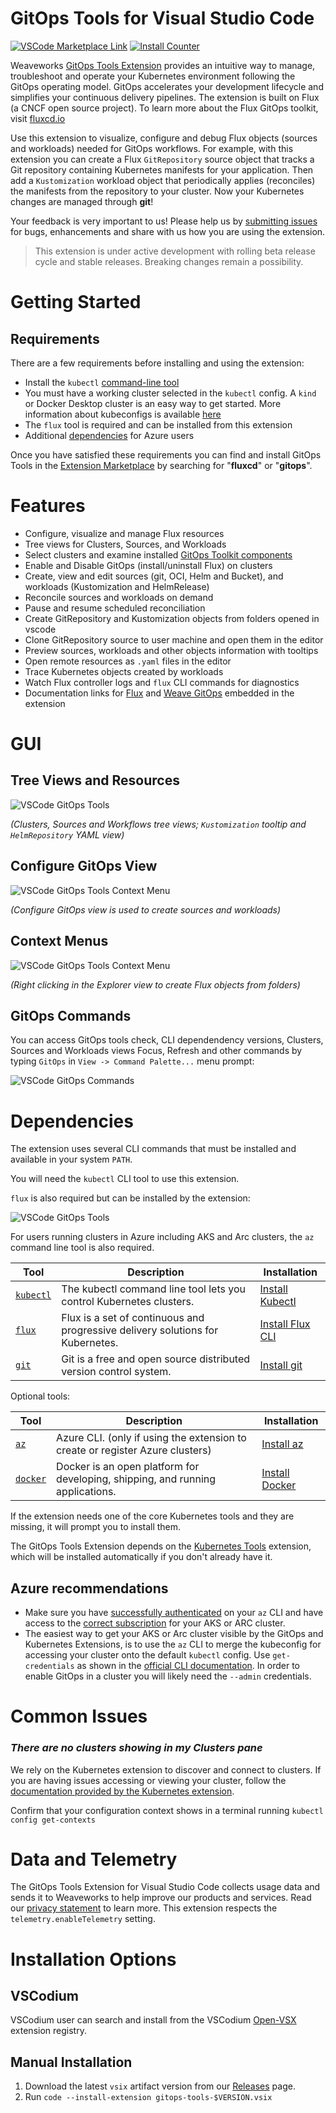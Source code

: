 # GitOps Tools for Visual Studio Code

[![VSCode Marketplace Link](https://vsmarketplacebadges.dev/version-short/weaveworks.vscode-gitops-tools.png)](https://marketplace.visualstudio.com/items?itemName=Weaveworks.vscode-gitops-tools)
[![Install Counter](https://vsmarketplacebadges.dev/installs/weaveworks.vscode-gitops-tools.png)](https://marketplace.visualstudio.com/items?itemName=Weaveworks.vscode-gitops-tools)

Weaveworks [GitOps Tools Extension](https://marketplace.visualstudio.com/items?itemName=Weaveworks.vscode-gitops-tools) provides an intuitive way to manage, troubleshoot and operate your Kubernetes environment following the GitOps operating model. GitOps accelerates your development lifecycle and simplifies your continuous delivery pipelines. The extension is built on Flux (a CNCF open source project). To learn more about the Flux GitOps toolkit, visit [fluxcd.io]

Use this extension to visualize, configure and debug Flux objects (sources and workloads) needed for GitOps workflows. For example, with this extension you can create a Flux `GitRepository` source object that tracks a Git repository containing Kubernetes manifests for your application. Then add a `Kustomization` workload object that periodically applies (reconciles) the manifests from the repository to your cluster. Now your Kubernetes changes are managed through **git**!


Your feedback is very important to us! Please help us by [submitting issues](https://github.com/weaveworks/vscode-gitops-tools/issues) for bugs, enhancements and share with us how you are using the extension.


> This extension is under active development with rolling beta release cycle and stable releases. Breaking changes remain a possibility.



# Getting Started

## Requirements

There are a few requirements before installing and using the extension:
- Install the `kubectl` [command-line tool](https://kubernetes.io/docs/tasks/tools/)
- You must have a working cluster selected in the `kubectl` config. A `kind` or Docker Desktop cluster is an easy way to get started. More information about kubeconfigs is available [here](https://github.com/vscode-kubernetes-tools/vscode-kubernetes-tools#working-with-kubeconfigs)
- The `flux` tool is required and can be installed from this extension
- Additional [dependencies](#dependencies) for Azure users

Once you have satisfied these requirements you can find and install GitOps Tools in the [Extension Marketplace](https://marketplace.visualstudio.com/items?itemName=Weaveworks.vscode-gitops-tools) by searching for "**fluxcd**" or "**gitops**".




# Features
- Configure, visualize and manage Flux resources
- Tree views for Clusters, Sources, and Workloads
- Select clusters and examine installed [GitOps Toolkit components](https://fluxcd.io/docs/components/)
- Enable and Disable GitOps (install/uninstall Flux) on clusters
- Create, view and edit sources (git, OCI, Helm and Bucket), and workloads (Kustomization and HelmRelease)
- Reconcile sources and workloads on demand
- Pause and resume scheduled reconciliation
- Create GitRepository and Kustomization objects from folders opened in vscode
- Clone GitRepository source to user machine and open them in the editor
- Preview sources, workloads and other objects information with tooltips
- Open remote resources as `.yaml` files in the editor
- Trace Kubernetes objects created by workloads
- Watch Flux controller logs and `flux` CLI commands for diagnostics
- Documentation links for [Flux](https://fluxcd.io/docs) and [Weave GitOps](https://docs.gitops.weave.works/docs/intro/) embedded in the extension


# GUI

## Tree Views and Resources

![VSCode GitOps Tools](docs/images/vscode-gitops-tools.png)

_(Clusters, Sources and Workflows tree views; `Kustomization` tooltip and `HelmRepository` YAML view)_


## Configure GitOps View

![VSCode GitOps Tools Context Menu](docs/images/vscode-configure-gitops.png)

_(Configure GitOps view is used to create sources and workloads)_

## Context Menus

![VSCode GitOps Tools Context Menu](docs/images/vscode-context-menu.png)

_(Right clicking in the Explorer view to create Flux objects from folders)_


## GitOps Commands

You can access GitOps tools check, CLI dependendency versions, Clusters, Sources and Workloads views Focus, Refresh and other commands by typing `GitOps` in `View -> Command Palette...` menu prompt:

![VSCode GitOps Commands](docs/images/vscode-gitops-commands.png)


# Dependencies

The extension uses several CLI commands that must be installed and available in your system `PATH`.

You will need the `kubectl` CLI tool to use this extension.

`flux` is also required but can be installed by the extension:

![VSCode GitOps Tools](docs/images/vscode-install-flux.png)


For users running clusters in Azure including AKS and Arc clusters, the `az` command line tool is also required.


Tool | Description | Installation
--- | --- | ---
[`kubectl`](https://kubernetes.io/docs/reference/kubectl/overview/) | The kubectl command line tool lets you control Kubernetes clusters.  | [Install Kubectl](https://kubectl.docs.kubernetes.io/installation/kubectl/)
[`flux`](https://fluxcd.io) | Flux is a set of continuous and progressive delivery solutions for Kubernetes. | [Install Flux CLI](https://fluxcd.io/docs/installation/#install-the-flux-cli)
[`git`](https://git-scm.com) | Git is a free and open source distributed version control system. | [Install git](https://git-scm.com/downloads)

Optional tools:

Tool | Description | Installation
--- | --- | ---
[`az`](https://docs.microsoft.com/en-us/cli/azure/) | Azure CLI. (only if using the extension to create or register Azure clusters) | [Install az](https://docs.microsoft.com/en-us/cli/azure/install-azure-cli)
[`docker`](https://www.docker.com) | Docker is an open platform for developing, shipping, and running applications. | [Install Docker](https://docs.docker.com/get-docker/)


If the extension needs one of the core Kubernetes tools and they are missing, it will prompt you to install them.

The GitOps Tools Extension depends on the [Kubernetes Tools](https://marketplace.visualstudio.com/items?itemName=ms-kubernetes-tools.vscode-kubernetes-tools)  extension, which will be installed automatically if you don't already have it.

## Azure recommendations

- Make sure you have [successfully authenticated](https://docs.microsoft.com/en-us/cli/azure/authenticate-azure-cli) on your `az` CLI and have access to the [correct subscription](https://docs.microsoft.com/en-us/cli/azure/account?view=azure-cli-latest#az_account_set) for your AKS or ARC cluster.
- The easiest way to get your AKS or Arc cluster visible by the GitOps and Kubernetes Extensions, is to use the `az` CLI to merge the kubeconfig for accessing your cluster onto the default `kubectl` config. Use `get-credentials` as shown in the [official CLI documentation](https://docs.microsoft.com/en-us/cli/azure/aks?view=azure-cli-latest#az_aks_get_credentials). In order to enable GitOps in a cluster you will likely need the `--admin` credentials.

# Common Issues

### _There are no clusters showing in my Clusters pane_

We rely on the Kubernetes extension to discover and connect to clusters. If you are having issues accessing or viewing your cluster, follow the [documentation provided by the Kubernetes extension](https://github.com/Azure/vscode-kubernetes-tools#working-with-kubeconfigs).

Confirm that your configuration context shows in a terminal running `kubectl config get-contexts`







# Data and Telemetry

The GitOps Tools Extension for Visual Studio Code collects usage data and sends it to Weaveworks to help improve our products and services. Read our [privacy statement](https://www.weave.works/weaveworks-privacy-policy/) to learn more. This extension respects the `telemetry.enableTelemetry` setting.

[FluxCD.io]: https://fluxcd.io/


# Installation Options

## VSCodium

VSCodium user can search and install from the VSCodium [Open-VSX](https://open-vsx.org/extension/weaveworks/vscode-gitops-tools) extension registry.


## Manual Installation

1. Download the latest `vsix` artifact version from our [Releases](https://github.com/weaveworks/vscode-gitops-tools/releases) page.
2. Run `code --install-extension gitops-tools-$VERSION.vsix`
